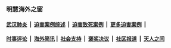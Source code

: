 
### 明慧海外之窗

####  [武汉肺炎](indexes/365.md?t=06061300) &nbsp;|&nbsp;  [迫害案例综述](indexes/328.md?t=06061300) &nbsp;|&nbsp; [迫害致死案例](indexes/277.md?t=06061300)  &nbsp;|&nbsp; [更多迫害案例](indexes/81.md?t=06061300)  &nbsp;|&nbsp; 
####  [时事评论](indexes/19.md?t=06061300) &nbsp;|&nbsp; [海外简讯](indexes/245.md?t=06061300)&nbsp;|&nbsp;  [社会支持](indexes/140.md?t=06061300) &nbsp;|&nbsp; [褒奖决议](indexes/282.md?t=06061300) &nbsp;|&nbsp; [社区报道](indexes/91.md?t=06061300)  &nbsp;|&nbsp; [天人之间](indexes/78.md?t=06061300) 

